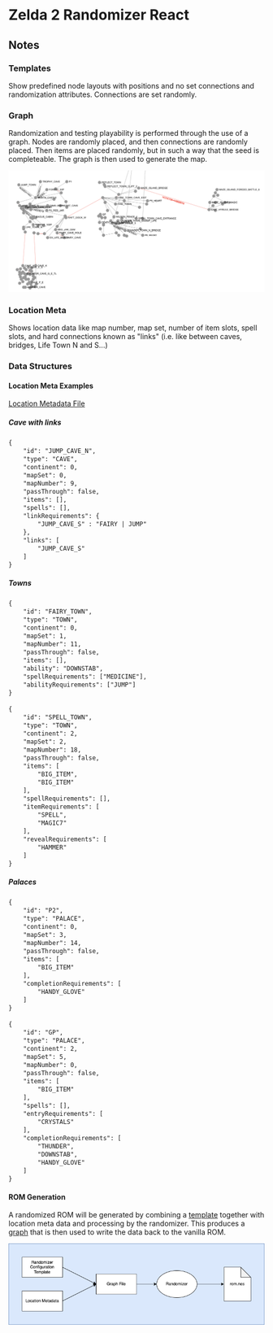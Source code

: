 # Zelda 2 Randomizer React

## Notes

### Templates

Show predefined node layouts with positions and no set connections and randomization attributes.  Connections are set randomly.

### Graph

Randomization and testing playability is performed through the use of a graph.  Nodes are randomly placed, and then connections are randomly placed.  Then items are placed randomly, but in such a way that the seed is completeable.  The graph is then used to generate the map.

![Graph Image](https://github.com/deusprogrammer/zelda2-randomizer-react/raw/main/Vanilla_Graph.png)

### Location Meta

Shows location data like map number, map set, number of item slots, spell slots, and hard connections known as "links" (i.e. like between caves, bridges, Life Town N and S...)

### Data Structures

#### Location Meta Examples
    
[Location Metadata File](https://github.com/deusprogrammer/zelda2-randomizer-react/blob/main/src/lib/zelda2/templates/z2-location.v2.meta.js)
    
##### Cave with links

    {
        "id": "JUMP_CAVE_N",
        "type": "CAVE",
        "continent": 0,
        "mapSet": 0,
        "mapNumber": 9,
        "passThrough": false,
        "items": [],
        "spells": [],
        "linkRequirements": {
            "JUMP_CAVE_S" : "FAIRY | JUMP"
        },
        "links": [
            "JUMP_CAVE_S"
        ]
    }

##### Towns

    {
        "id": "FAIRY_TOWN",
        "type": "TOWN",
        "continent": 0,
        "mapSet": 1,
        "mapNumber": 11,
        "passThrough": false,
        "items": [],
        "ability": "DOWNSTAB",
        "spellRequirements": ["MEDICINE"],
        "abilityRequirements": ["JUMP"]
    }

    {
        "id": "SPELL_TOWN",
        "type": "TOWN",
        "continent": 2,
        "mapSet": 2,
        "mapNumber": 18,
        "passThrough": false,
        "items": [
            "BIG_ITEM",
            "BIG_ITEM"
        ],
        "spellRequirements": [],
        "itemRequirements": [
            "SPELL",
            "MAGIC7"
        ],
        "revealRequirements": [
            "HAMMER"
        ]
    }

##### Palaces

    {
        "id": "P2",
        "type": "PALACE",
        "continent": 0,
        "mapSet": 3,
        "mapNumber": 14,
        "passThrough": false,
        "items": [
            "BIG_ITEM"
        ],
        "completionRequirements": [
            "HANDY_GLOVE"
        ]
    }

    {
        "id": "GP",
        "type": "PALACE",
        "continent": 2,
        "mapSet": 5,
        "mapNumber": 0,
        "passThrough": false,
        "items": [
            "BIG_ITEM"
        ],
        "spells": [],
        "entryRequirements": [
            "CRYSTALS"
        ],
        "completionRequirements": [
            "THUNDER",
            "DOWNSTAB",
            "HANDY_GLOVE"
        ]
    }

#### ROM Generation

A randomized ROM will be generated by combining a [template](https://github.com/deusprogrammer/zelda2-randomizer-react/blob/main/src/lib/zelda2/templates/z2-vanilla.v2.template.js) together with location meta data and processing by the randomizer.  This produces a [graph](https://github.com/deusprogrammer/zelda2-randomizer-react/blob/main/src/lib/zelda2/templates/z2-vanilla.v2.graph.js) that is then used to write the data back to the vanilla ROM.

![ROM Generation Diagram](https://github.com/deusprogrammer/zelda2-randomizer-react/raw/main/ROM_Generation.png)
